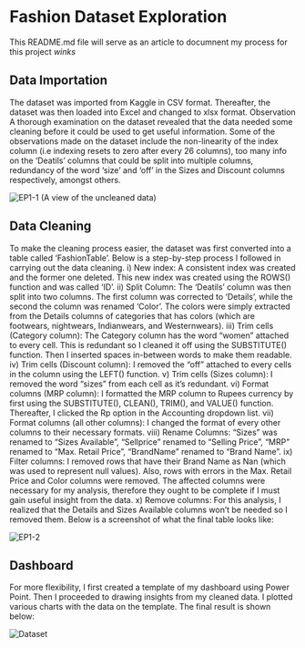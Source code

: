 # Fashion Dataset Exploration
This README.md file will serve as an article to documnent my process for this project *winks*

## Data Importation

The dataset was imported from Kaggle in CSV format. Thereafter, the dataset was then loaded into Excel and changed to xlsx format.
Observation
A thorough examination on the dataset revealed that the data needed some cleaning before it could be used to get useful information. Some of the observations made on the dataset include the non-linearity of the index column (i.e indexing resets to zero after every 26 columns), too many info on the ‘Deatils’ columns that could be split into multiple columns, redundancy of the word ‘size’ and ‘off’ in the Sizes and Discount columns respectively, amongst others. 

![EP1-1](https://user-images.githubusercontent.com/101093568/186724787-64948a92-0678-40a5-a74a-906825ab637c.png) 
(A view of the uncleaned data)

## Data Cleaning
To make the cleaning process easier, the dataset was first converted into a table called ‘FashionTable’. Below is a step-by-step process I followed in carrying out the data cleaning.
i)	New index: A consistent index was created and the former one deleted. This new index was created using the ROWS() function and was called ‘ID’.
ii)	Split Column: The ‘Deatils’ column was then split into two columns. The first column was corrected to ‘Details’, while the second the column was renamed ‘Color’. The colors were simply extracted from the Details columns of categories that has colors (which are footwears, nightwears, Indianwears, and Westernwears).
iii)	Trim cells (Category column): The Category column has the word “women” attached to every cell. This is redundant so I cleaned it off using the SUBSTITUTE() function. Then I inserted spaces in-between words to make them readable. 
iv)	Trim cells (Discount column): I removed the “off” attached to every cells in the column using the LEFT() function.
v)	Trim cells (Sizes column): I removed the word “sizes” from each cell as it’s redundant.
vi)	Format columns (MRP column): I formatted the MRP column to Rupees currency by first using the SUBSTITUTE(), CLEAN(), TRIM(), and VALUE() function. Thereafter, I clicked the Rp option in the Accounting dropdown list.
vii)	Format columns (all other columns): I changed the format of every other columns to their necessary formats.
viii)	Rename Columns: “Sizes” was renamed to “Sizes Available”, “Sellprice” renamed to “Selling Price”, “MRP” renamed to “Max. Retail Price”, “BrandName” renamed to “Brand Name”.
ix)	Filter columns: I removed rows that have their Brand Name as Nan (which was used to represent null values). Also, rows with errors in the Max. Retail Price and Color columns were removed. The affected columns were necessary for my analysis, therefore they ought to be complete if I must gain useful insight from the data.
x)	Remove columns: For this analysis, I realized that the Details and Sizes Available columns won’t be needed so I removed them.
Below is a screenshot of what the final table looks like:

 ![EP1-2](https://user-images.githubusercontent.com/101093568/186724996-48c17d12-bff1-4264-92ea-abbf59d0c470.png)
 
## Dashboard
For more flexibility, I first created a template of my dashboard using Power Point.
 Then I proceeded to drawing insights from my cleaned data. I plotted various charts with the data on the template. The final result is shown below:

![Dataset](https://user-images.githubusercontent.com/101093568/186725165-db7acb41-d7b5-4cc7-b24f-c2d86171f7a9.png)

  




	
